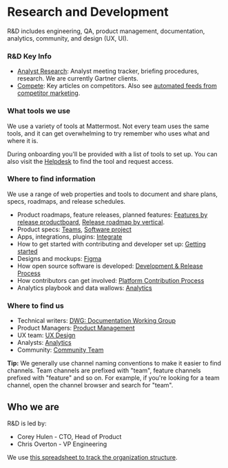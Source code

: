 # Research and Development

R&D includes engineering, QA, product management, documentation, analytics, community, and design \(UX, UI\).

### R&D Key Info

* [Analyst Research](https://community.mattermost.com/private-core/channels/analyst-research): Analyst meeting tracker, briefing procedures, research. We are currently Gartner clients.
* [Compete](https://community.mattermost.com/private-core/channels/compete): Key articles on competitors. Also see [automated feeds from competitor marketing](https://community.mattermost.com/private-core/channels/compete-feeds).

### What tools we use

We use a variety of tools at Mattermost. Not every team uses the same tools, and it can get overwhelming to try remember who uses what and where it is.

During onboarding you'll be provided with a list of tools to set up. You can also visit the [Helpdesk](https://helpdesk.mattermost.com/support/catalog/items) to find the tool and request access.

### Where to find information

We use a range of web properties and tools to document and share plans, specs, roadmaps, and release schedules.

* Product roadmaps, feature releases, planned features: [Features by release productboard](https://mattermost.productboard.com/roadmap/2855466-features-by-release), [Release roadmap by vertical](https://mattermost.productboard.com/roadmap/2941622-release-roadmap-by-product-vertical).
* Product specs: [Teams](https://mattermost.atlassian.net/wiki/spaces?label=teams), [Software project](https://mattermost.atlassian.net/wiki/spaces?label=software-project)
* Apps, integrations, plugins: [Integrate](https://developers.mattermost.com/integrate/getting-started/)
* How to get started with contributing and developer set up: [Getting started](https://developers.mattermost.com/contribute/getting-started/)
* Designs and mockups: [Figma](https://www.figma.com/files/802235376456811310/recent?fuid=788840938074139976)
* How open source software is developed: [Development & Release Process](https://handbook.mattermost.com/operations/research-and-development/product/release-process/release-overview)
* How contributors can get involved: [Platform Contribution Process](https://handbook.mattermost.com/contributors/contributors/community-playbook)
* Analytics playbook and data wallows: [Analytics](https://community.mattermost.com/private-core/channels/analytics-2)

### Where to find us

* Technical writers: [DWG: Documentation Working Group](https://community.mattermost.com/private-core/channels/dwg-documentation-working-group)
* Product Managers: [Product Management](https://community.mattermost.com/private-core/channels/product-management)
* UX team: [UX Design](https://community.mattermost.com/core/channels/ux-design)
* Analysts: [Analytics](https://community.mattermost.com/private-core/channels/analytics-2)
* Community: [Community Team](https://community.mattermost.com/private-core/channels/community-team)

**Tip:** We generally use channel naming conventions to make it easier to find channels. Team channels are prefixed with "team", feature channels prefixed with "feature" and so on. For example, if you're looking for a team channel, open the channel browser and search for "team".

## Who we are

R&D is led by:

* Corey Hulen - CTO, Head of Product
* Chris Overton - VP Engineering

We use [this spreadsheet to track the organization structure](https://docs.google.com/spreadsheets/d/1lH8QIjQGEoGospDUdVs_LQ_i2b82I1ce6W7z18vhPTQ/edit).
